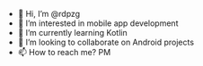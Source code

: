 - 👋 Hi, I’m @rdpzg
- 👀 I’m interested in mobile app development
- 🌱 I’m currently learning Kotlin
- 💞️ I’m looking to collaborate on Android projects
- 📫 How to reach me? PM

<!---
rdpzg/rdpzg is a ✨ special ✨ repository because its `README.md` (this file) appears on your GitHub profile.
You can click the Preview link to take a look at your changes.
--->
